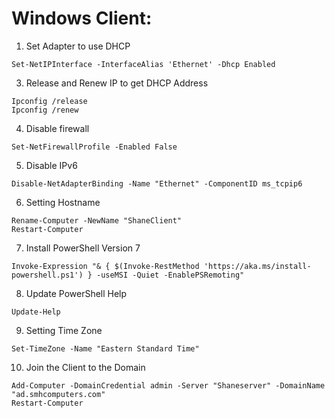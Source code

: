 # Windows Client:

1. Set Adapter to use DHCP
```
Set-NetIPInterface -InterfaceAlias 'Ethernet' -Dhcp Enabled
```

3. Release and Renew IP to get DHCP Address
```
Ipconfig /release
Ipconfig /renew
```

4. Disable firewall
```
Set-NetFirewallProfile -Enabled False
```

5. Disable IPv6
```
Disable-NetAdapterBinding -Name "Ethernet" -ComponentID ms_tcpip6
```

6. Setting Hostname
```
Rename-Computer -NewName "ShaneClient"
Restart-Computer
```

7. Install PowerShell Version 7
```
Invoke-Expression "& { $(Invoke-RestMethod 'https://aka.ms/install-powershell.ps1') } -useMSI -Quiet -EnablePSRemoting"
```

8. Update PowerShell Help
```
Update-Help
```

9. Setting Time Zone
```
Set-TimeZone -Name "Eastern Standard Time"
```

10. Join the Client to the Domain 
```
Add-Computer -DomainCredential admin -Server "Shaneserver" -DomainName "ad.smhcomputers.com"
Restart-Computer
```

